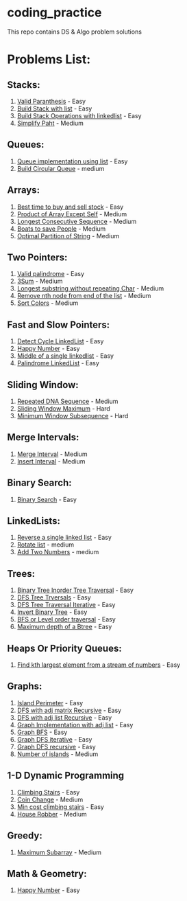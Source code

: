 # coding_practice
This repo contains DS & Algo problem solutions

# Problems List:

## Stacks:
  1. [Valid Paranthesis](https://github.com/nagavenkateshgavini/coding_practise/blob/main/stacks/valid_paranthesis.py) - Easy
  2. [Build Stack with list](https://github.com/nagavenkateshgavini/coding_practise/blob/main/stacks/stack_basic_operations_list.py) - Easy
  3. [Build Stack Operations with linkedlist](https://github.com/nagavenkateshgavini/coding_practise/blob/main/stacks/stack_basic_operation_linked_list.py) - Easy
  4. [Simplify Paht](https://github.com/nagavenkateshgavini/coding_practice/blob/main/stacks/simplify_path.py) - Medium
  
 ## Queues:
  1. [Queue implementation using list](https://github.com/nagavenkateshgavini/coding_practise/blob/main/queues/build_queue_with_list.py) - Easy
  2. [Build Circular Queue](https://github.com/nagavenkateshgavini/coding_practise/blob/main/queues/circular_queue.py) - medium
  
## Arrays:
  1. [Best time to buy and sell stock](https://github.com/nagavenkateshgavini/coding_practise/blob/main/arrays/Best_time_to_buy_and_sell_stock.py) - Easy
  2. [Product of Array Except Self](https://github.com/nagavenkateshgavini/coding_practise/blob/main/arrays/Product_of_Array_Except_Self.py) - Medium
  3. [Longest Consecutive Sequence](https://github.com/nagavenkateshgavini/coding_practise/blob/main/arrays/Longest_Consecutive_Sequence.py) - Medium
  4. [Boats to save People](https://github.com/nagavenkateshgavini/coding_practise/blob/main/arrays/Boats_to_save_people.py) - Medium
  5. [Optimal Partition of String](https://github.com/nagavenkateshgavini/coding_practise/blob/main/arrays/Optimal_Partition_of_String.py) - Medium

## Two Pointers:
  1. [Valid palindrome](https://github.com/nagavenkateshgavini/coding_practise/blob/main/two_pointers/valid_Palindrome.py) - Easy
  2. [3Sum](https://github.com/nagavenkateshgavini/coding_practise/blob/main/two_pointers/3Sum.py) - Medium
  3. [Longest substring without repeating Char](https://github.com/nagavenkateshgavini/coding_practise/blob/main/two_pointers/Longest_Substring_Without_Repeating_Char_acters.py) - Medium
  4. [Remove nth node from end of the list](https://github.com/nagavenkateshgavini/coding_practice/blob/main/two_pointers/remove_nth_node_from_end.py) - Medium
  5. [Sort Colors](https://github.com/nagavenkateshgavini/coding_practice/blob/main/two_pointers/sort_colors.py) - Medium

## Fast and Slow Pointers:
1. [Detect Cycle LinkedList](https://github.com/nagavenkateshgavini/coding_practice/blob/main/fast_and_slow_pointers/detect_linked_list_cycle.py) - Easy
2. [Happy Number](https://github.com/nagavenkateshgavini/coding_practice/blob/main/fast_and_slow_pointers/happy_number.py) - Easy
3. [Middle of a single linkedlist](https://github.com/nagavenkateshgavini/coding_practice/blob/main/fast_and_slow_pointers/middle_of_linked_list.py) - Easy
4. [Palindrome LinkedList](https://github.com/nagavenkateshgavini/coding_practice/blob/main/fast_and_slow_pointers/palindrome_linked_list.py) - Easy

## Sliding Window:
1. [Repeated DNA Sequence](https://github.com/nagavenkateshgavini/coding_practice/blob/main/sliding_window/repeated_dna_seq.py) - Medium
2. [Sliding Window Maximum](https://github.com/nagavenkateshgavini/coding_practice/blob/main/sliding_window/sliding_window_maximum.py) - Hard
3. [Minimum Window Subsequence](https://github.com/nagavenkateshgavini/coding_practice/blob/main/sliding_window/minimum_window_subsequence.py) - Hard

## Merge Intervals:
1. [Merge Interval](https://github.com/nagavenkateshgavini/coding_practice/blob/main/merge_intervals/merge_intervals.py) - Medium
2. [Insert Interval](https://github.com/nagavenkateshgavini/coding_practice/blob/main/merge_intervals/insert_interval.py) - Medium

## Binary Search:
  1. [Binary Search](https://github.com/nagavenkateshgavini/coding_practise/blob/main/binary_search/binary_search.py) - Easy
  
## LinkedLists:
  1. [Reverse a single linked list](https://github.com/nagavenkateshgavini/coding_practise/blob/main/linked_list/reverse_linked_list.py) - Easy
  2. [Rotate list](https://github.com/nagavenkateshgavini/coding_practise/blob/main/linked_list/rotate_list.py) - medium
  3. [Add Two Numbers](https://github.com/nagavenkateshgavini/coding_practice/blob/main/linked_list/add_two_numbers.py) - medium
  
## Trees:
  1. [Binary Tree Inorder Tree Traversal](https://github.com/nagavenkateshgavini/coding_practise/blob/main/trees/binary_tree_inorder_tree_traversal.py) - Easy
  2. [DFS Tree Trversals](https://github.com/nagavenkateshgavini/coding_practise/blob/main/trees/dfs_recursive.py) - Easy
  3. [DFS Tree Traversal Iterative](https://github.com/nagavenkateshgavini/coding_practise/blob/main/trees/dfs_iteratively.py) - Easy
  4. [Invert Binary Tree](https://github.com/nagavenkateshgavini/coding_practise/blob/main/trees/invert_binary_tree.py) - Easy
  5. [BFS or Level order traversal](https://github.com/nagavenkateshgavini/coding_practise/blob/main/trees/bfs_or_level_order.py) - Easy
  6. [Maximum depth of a Btree](https://github.com/nagavenkateshgavini/coding_practice/blob/main/trees/max_depth_of_btree.py) - Easy

## Heaps Or Priority Queues:
  1. [Find kth largest element from a stream of numbers](https://github.com/nagavenkateshgavini/coding_practise/blob/main/heaps/kth_largest_element_in_a_stream.py) - Easy

## Graphs:
  1. [Island Perimeter](https://github.com/nagavenkateshgavini/coding_practise/blob/main/graphs/island_perimeter.py) - Easy
  2. [DFS with adj matrix Recursive](https://github.com/nagavenkateshgavini/coding_practice/blob/main/graphs/dfs_recursive_adj_matrix.py) - Easy
  3. [DFS with adj list Recursive](https://github.com/nagavenkateshgavini/coding_practice/blob/main/graphs/dfs_recursive_adj_list.py) - Easy
  4. [Graph Implementation with adj list](https://github.com/nagavenkateshgavini/coding_practice/tree/main/graphs/graph_implementation_effective) - Easy
  5. [Graph BFS](https://github.com/nagavenkateshgavini/coding_practice/tree/main/graphs/graph_implementation_effective) - Easy
  6. [Graph DFS iterative](https://github.com/nagavenkateshgavini/coding_practice/tree/main/graphs/graph_implementation_effective) - Easy
  7. [Graph DFS recursive](https://github.com/nagavenkateshgavini/coding_practice/tree/main/graphs/graph_implementation_effective) - Easy
  8. [Number of islands](https://github.com/nagavenkateshgavini/coding_practice/blob/main/graphs/number_of_islands.ipynb) - Medium
  
## 1-D Dynamic Programming
  1. [Climbing Stairs](https://github.com/nagavenkateshgavini/coding_practise/blob/main/1_d_dynamic_programming/climbing_stairs.py) - Easy
  2. [Coin Change](https://github.com/nagavenkateshgavini/coding_practise/blob/main/1_d_dynamic_programming/coin_change.py) - Medium
  3. [Min cost climbing stairs](https://github.com/nagavenkateshgavini/coding_practise/blob/main/1_d_dynamic_programming/min_cost_climbing_stairs.py) - Easy
  4. [House Robber](https://github.com/nagavenkateshgavini/coding_practise/blob/main/1_d_dynamic_programming/house_robber.py) - Medium
 
## Greedy:
  1. [Maximum Subarray](https://github.com/nagavenkateshgavini/coding_practise/blob/main/greedy/maximum_subarray.py) - Medium

## Math & Geometry:
  1. [Happy Number](https://github.com/nagavenkateshgavini/coding_practise/blob/main/math_and_geometry/happy_number.py) - Easy
